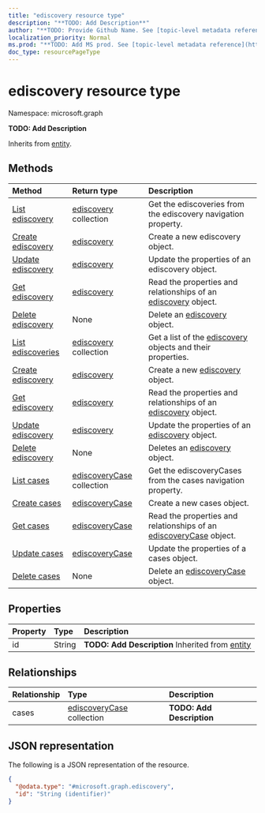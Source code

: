 ```yaml
---
title: "ediscovery resource type"
description: "**TODO: Add Description**"
author: "**TODO: Provide Github Name. See [topic-level metadata reference](https://msgo.azurewebsites.net/add/document/guidelines/metadata.html#topic-level-metadata)**"
localization_priority: Normal
ms.prod: "**TODO: Add MS prod. See [topic-level metadata reference](https://msgo.azurewebsites.net/add/document/guidelines/metadata.html#topic-level-metadata)**"
doc_type: resourcePageType
---
```


# ediscovery resource type

Namespace: microsoft.graph

**TODO: Add Description**


Inherits from [entity](../resources/entity.md).

## Methods
|Method|Return type|Description|
|:---|:---|:---|
|[List ediscovery](../api/compliance-list-ediscovery.md)|[ediscovery](../resources/ediscovery.md) collection|Get the ediscoveries from the ediscovery navigation property.|
|[Create ediscovery](../api/compliance-post-ediscovery.md)|[ediscovery](../resources/ediscovery.md)|Create a new ediscovery object.|
|[Update ediscovery](../api/compliance-update-ediscovery.md)|[ediscovery](../resources/ediscovery.md)|Update the properties of an ediscovery object.|
|[Get ediscovery](../api/compliance-get-ediscovery.md)|[ediscovery](../resources/ediscovery.md)|Read the properties and relationships of an [ediscovery](../resources/ediscovery.md) object.|
|[Delete ediscovery](../api/compliance-delete-ediscovery.md)|None|Delete an [ediscovery](../resources/ediscovery.md) object.|
|[List ediscoveries](../api/ediscovery-list.md)|[ediscovery](../resources/ediscovery.md) collection|Get a list of the [ediscovery](../resources/ediscovery.md) objects and their properties.|
|[Create ediscovery](../api/ediscovery-create.md)|[ediscovery](../resources/ediscovery.md)|Create a new [ediscovery](../resources/ediscovery.md) object.|
|[Get ediscovery](../api/ediscovery-get.md)|[ediscovery](../resources/ediscovery.md)|Read the properties and relationships of an [ediscovery](../resources/ediscovery.md) object.|
|[Update ediscovery](../api/ediscovery-update.md)|[ediscovery](../resources/ediscovery.md)|Update the properties of an [ediscovery](../resources/ediscovery.md) object.|
|[Delete ediscovery](../api/ediscovery-delete.md)|None|Deletes an [ediscovery](../resources/ediscovery.md) object.|
|[List cases](../api/ediscovery-list-cases.md)|[ediscoveryCase](../resources/ediscoverycase.md) collection|Get the ediscoveryCases from the cases navigation property.|
|[Create cases](../api/ediscovery-post-cases.md)|[ediscoveryCase](../resources/ediscoverycase.md)|Create a new cases object.|
|[Get cases](../api/ediscovery-get-ediscoverycase.md)|[ediscoveryCase](../resources/ediscoverycase.md)|Read the properties and relationships of an [ediscoveryCase](../resources/ediscoverycase.md) object.|
|[Update cases](../api/ediscovery-update-cases.md)|[ediscoveryCase](../resources/ediscoverycase.md)|Update the properties of a cases object.|
|[Delete cases](../api/ediscovery-delete-cases.md)|None|Delete an [ediscoveryCase](../resources/ediscoverycase.md) object.|

## Properties
|Property|Type|Description|
|:---|:---|:---|
|id|String|**TODO: Add Description** Inherited from [entity](../resources/entity.md)|

## Relationships
|Relationship|Type|Description|
|:---|:---|:---|
|cases|[ediscoveryCase](../resources/ediscoverycase.md) collection|**TODO: Add Description**|

## JSON representation
The following is a JSON representation of the resource.
<!-- {
  "blockType": "resource",
  "keyProperty": "id",
  "@odata.type": "microsoft.graph.ediscovery",
  "baseType": "microsoft.graph.entity",
  "openType": false
}
-->
``` json
{
  "@odata.type": "#microsoft.graph.ediscovery",
  "id": "String (identifier)"
}
```

